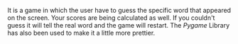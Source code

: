 It is a game in which the user have to guess the specific word that appeared on the screen. Your scores are being calculated as well. If you couldn't guess it will tell the real word and the game will restart. 
The *Pygame* Library has also been used to make it a little more prettier.